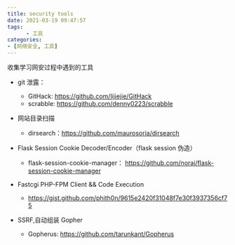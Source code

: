 ```yaml
---
title: security tools
date: 2021-03-19 09:47:57
tags: 
      - 工具
categories:
- [网络安全, 工具]
---
```


收集学习网安过程中遇到的工具

<!--more-->

- git 泄露：
  - GitHack: https://github.com/lijiejie/GitHack
  - scrabble: https://github.com/denny0223/scrabble

- 网站目录扫描
  - dirsearch：https://github.com/maurosoria/dirsearch

- Flask Session Cookie Decoder/Encoder（flask session 伪造）
  - flask-session-cookie-manager： https://github.com/noraj/flask-session-cookie-manager

- Fastcgi PHP-FPM Client && Code Execution
  - https://gist.github.com/phith0n/9615e2420f31048f7e30f3937356cf75

- SSRF,自动组装 Gopher
  - Gopherus: https://github.com/tarunkant/Gopherus